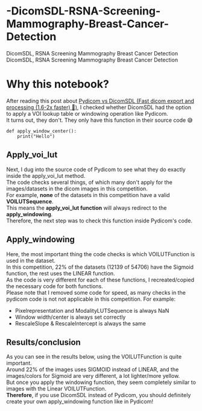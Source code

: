 # -DicomSDL-RSNA-Screening-Mammography-Breast-Cancer-Detection
 DicomSDL, RSNA Screening Mammography Breast Cancer Detection
DicomSDL, RSNA Screening Mammography Breast Cancer Detection

# Why this notebook?

After reading this post about [Pydicom vs DicomSDL (Fast dicom export and processing (1.6-2x faster) 💪)](https://www.kaggle.com/competitions/rsna-breast-cancer-detection/discussion/371033), I checked whether DicomSDL had the option to apply a VOI lookup table or windowing operation like Pydicom.<br>
It turns out, they don't. They only have this function in their source code 😅

    def apply_window_center():
        print("Hello")
        

## Apply_voi_lut

Next, I dug into the source code of Pydicom to see what they do exactly inside the apply_voi_lut method.<br>
The code checks several things, of which many don't apply for the images/datasets in the dicom images in this competition.<br>
For example, **none** of the datasets in this competition have a valid **VOILUTSequence**.<br>
This means the **apply_voi_lut function** will always redirect to the **apply_windowing**.<br>
Therefore, the next step was to check this function inside Pydicom's code.

## Apply_windowing

Here, the most important thing the code checks is which VOILUTFunction is used in the dataset.<br>
In this competition, 22% of the datasets (12139 of 54706) have the Sigmoid function, the rest uses the LINEAR function.<br>
As the code is very different for each of these functions, I recreated/copied the necessary code for both functions.<br>
Please note that I removed some code for speed, as many checks in the pydicom code is not not applicable in this competition.
For example:
- Pixelrepresentation and ModalityLUTSequence is always NaN
- Window width/center is always set correctly
- RescaleSlope & RescaleIntercept is always the same


## Results/conclusion

As you can see in the results below, using the VOILUTFunction is quite important.<br>
Around 22% of the images uses SIGMOID instead of LINEAR, and the images/colors for Sigmoid are very different, a lot lighter/more yellow.<br>
But once you apply the windowing function, they seem completely similar to images with the Linear VOILUTFunction.<br>
**Therefore**, if you use DicomSDL instead of Pydicom, you should definitely create your own apply_windowing function like in Pydicom!
